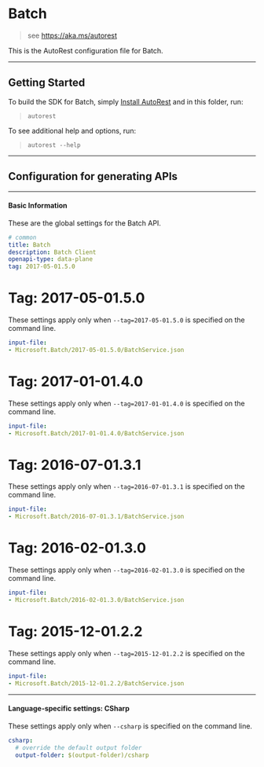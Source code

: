 # Batch
    
> see https://aka.ms/autorest

This is the AutoRest configuration file for Batch.



---
## Getting Started 
To build the SDK for Batch, simply [Install AutoRest](https://aka.ms/autorest/install) and in this folder, run:

> `autorest`

To see additional help and options, run:

> `autorest --help`
---

## Configuration for generating APIs


---
#### Basic Information 
These are the global settings for the Batch API.

``` yaml
# common 
title: Batch
description: Batch Client
openapi-type: data-plane
tag: 2017-05-01.5.0

```


# Tag: 2017-05-01.5.0

These settings apply only when `--tag=2017-05-01.5.0` is specified on the command line.

``` yaml $(tag) == '2017-05-01.5.0'
input-file:
- Microsoft.Batch/2017-05-01.5.0/BatchService.json

```


# Tag: 2017-01-01.4.0

These settings apply only when `--tag=2017-01-01.4.0` is specified on the command line.

``` yaml $(tag) == '2017-01-01.4.0'
input-file:
- Microsoft.Batch/2017-01-01.4.0/BatchService.json

```
 
# Tag: 2016-07-01.3.1

These settings apply only when `--tag=2016-07-01.3.1` is specified on the command line.

``` yaml $(tag) == '2016-07-01.3.1'
input-file:
- Microsoft.Batch/2016-07-01.3.1/BatchService.json

```
 
# Tag: 2016-02-01.3.0

These settings apply only when `--tag=2016-02-01.3.0` is specified on the command line.

``` yaml $(tag) == '2016-02-01.3.0'
input-file:
- Microsoft.Batch/2016-02-01.3.0/BatchService.json

```
 
# Tag: 2015-12-01.2.2

These settings apply only when `--tag=2015-12-01.2.2` is specified on the command line.

``` yaml $(tag) == '2015-12-01.2.2'
input-file:
- Microsoft.Batch/2015-12-01.2.2/BatchService.json

```


---
#### Language-specific settings: CSharp

These settings apply only when `--csharp` is specified on the command line.

``` yaml $(csharp)
csharp:
  # override the default output folder
  output-folder: $(output-folder)/csharp
```

